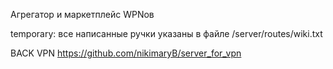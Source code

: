 Агрегатор и маркетплейс WPNов

temporary: все написанные ручки указаны в файле /server/routes/wiki.txt


BACK VPN https://github.com/nikimaryB/server_for_vpn
